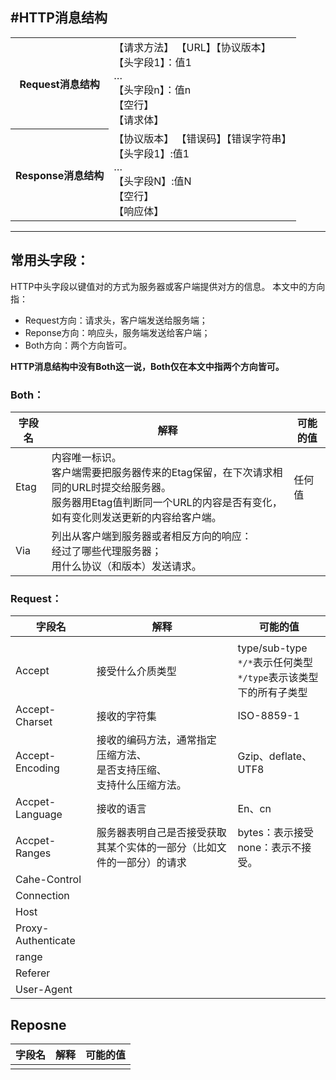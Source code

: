#HTTP消息结构
---
<table>
        <tr>
            <th>Request消息结构</th>
            <td>
                <div>【请求方法】 【URL】【协议版本】</div>
                <div>【头字段1】：值1</div>
                <div>…</div>
                <div>【头字段n】：值n</div>
                <div>【空行】</div>
                <div>【请求体】</div>    
            </td>
        </tr>
        <tr>
            <th>Response消息结构</th>
            <td>
                <div>【协议版本】 【错误码】【错误字符串】</div>
                <div>【头字段1】:值1</div>
                <div>…</div>
                <div>【头字段N】:值N</div>
                <div>【空行】</div>
                <div>【响应体】</div>  
            </td>
        </tr>
    </table>

---
## 常用头字段：
HTTP中头字段以键值对的方式为服务器或客户端提供对方的信息。
本文中的方向指：
- Request方向：请求头，客户端发送给服务端；
- Reponse方向：响应头，服务端发送给客户端；
- Both方向：两个方向皆可。

**HTTP消息结构中没有Both这一说，Both仅在本文中指两个方向皆可。**
### Both：
|字段名|解释|可能的值|
|-|-|-|
|Etag|内容唯一标识。</br>客户端需要把服务器传来的Etag保留，在下次请求相同的URL时提交给服务器。</br>服务器用Etag值判断同一个URL的内容是否有变化，如有变化则发送更新的内容给客户端。|任何值|
|Via|列出从客户端到服务器或者相反方向的响应：</br>经过了哪些代理服务器；</br>用什么协议（和版本）发送请求。||

### Request：
|字段名|解释|可能的值|
|-|-|-|
||||
|Accept|接受什么介质类型|type/sub-type</br>`*/*`表示任何类型</br>`*/type`表示该类型下的所有子类型|
|Accept-Charset|接收的字符集|ISO-8859-1|
|Accept-Encoding|接收的编码方法，通常指定</br>压缩方法、</br>是否支持压缩、</br>支持什么压缩方法。</br>|Gzip、deflate、UTF8|
|Accpet-Language|接收的语言|En、cn|
|Accpet-Ranges|服务器表明自己是否接受获取其某个实体的一部分（比如文件的一部分）的请求|bytes：表示接受</br>none：表示不接受。|
|Cahe-Control|||
|Connection|||
|Host|||
|Proxy-Authenticate|||
|range|||
|Referer|||
|User-Agent|||

## Reposne
|字段名|解释|可能的值|
|-|-|-|
||||

